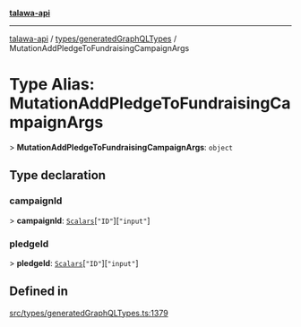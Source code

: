 [**talawa-api**](../../../README.md)

***

[talawa-api](../../../modules.md) / [types/generatedGraphQLTypes](../README.md) / MutationAddPledgeToFundraisingCampaignArgs

# Type Alias: MutationAddPledgeToFundraisingCampaignArgs

\> **MutationAddPledgeToFundraisingCampaignArgs**: `object`

## Type declaration

### campaignId

\> **campaignId**: [`Scalars`](Scalars.md)\[`"ID"`\]\[`"input"`\]

### pledgeId

\> **pledgeId**: [`Scalars`](Scalars.md)\[`"ID"`\]\[`"input"`\]

## Defined in

[src/types/generatedGraphQLTypes.ts:1379](https://github.com/PalisadoesFoundation/talawa-api/blob/832d310bae30bd8cb45fb1b44f62dd776dccc52f/src/types/generatedGraphQLTypes.ts#L1379)
